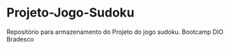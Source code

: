 # Projeto-Jogo-Sudoku
 Repositório para armazenamento do Projeto do jogo sudoku. Bootcamp DIO Bradesco
